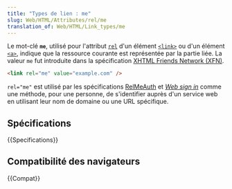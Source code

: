 ```yaml
---
title: "Types de lien : me"
slug: Web/HTML/Attributes/rel/me
translation_of: Web/HTML/Link_types/me
---
```


Le mot-clé **`me`**, utilisé pour l'attribut [`rel`](/fr/docs/Web/HTML/Element/link#attr-rel) d'un élément [`<link>`](/fr/docs/Web/HTML/Element/link) ou d'un élément [`<a>`](/fr/docs/Web/HTML/Element/a), indique que la ressource courante est représentée par la partie liée. La valeur `me` fut introduite dans la spécification [XHTML Friends Network (XFN)](https://gmpg.org/xfn/).

```html
<link rel="me" value="example.com" />
```

`rel="me"` est utilisé par les spécifications [RelMeAuth](https://microformats.org/wiki/RelMeAuth) et [<i lang="en">Web sign in</i>](https://microformats.org/wiki/web-sign-in) comme une méthode, pour une personne, de s'identifier auprès d'un service web en utilisant leur nom de domaine ou une URL spécifique.

## Spécifications

{{Specifications}}

## Compatibilité des navigateurs

{{Compat}}
